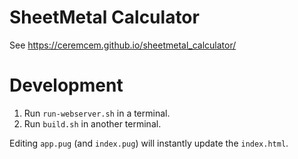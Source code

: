 # SheetMetal Calculator

See https://ceremcem.github.io/sheetmetal_calculator/

# Development 

1. Run `run-webserver.sh` in a terminal. 
2. Run `build.sh` in another terminal. 

Editing `app.pug` (and `index.pug`) will instantly update the `index.html`.